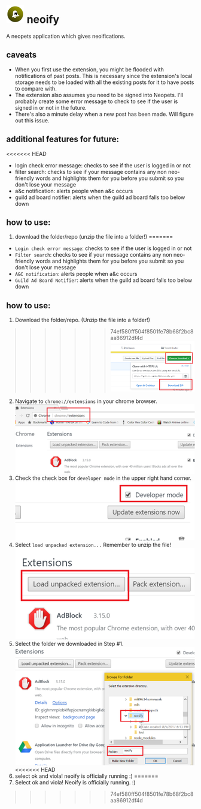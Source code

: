 # ![logo](img/neoify-48.png) neoify 
A neopets application which gives neoifications.

## caveats
* When you first use the extension, you might be flooded with notifications of past posts. This is necessary since the extension's local storage needs to be loaded with all the existing posts for it to have posts to compare with.
* The extension also assumes you need to be signed into Neopets. I'll probably create some error message to check to see if the user is signed in or not in the future. 
* There's also a minute delay when a new post has been made. Will figure out this issue. 

## additional features for future:
<<<<<<< HEAD
* login check error message: checks to see if the user is logged in or not
* filter search: checks to see if your message contains any non neo-friendly words and highlights them for you before you submit so you don't lose your message
* a&c notification: alerts people when a&c occurs
* guild ad board notifier: alerts when the guild ad board falls too below down 


## how to use:
1. download the folder/repo (unzip the file into a folder!)
=======
* ```Login check error message```: checks to see if the user is logged in or not
* ```Filter search```: checks to see if your message contains any non neo-friendly words and highlights them for you before you submit so you don't lose your message
* ```A&C notification```: alerts people when a&c occurs
* ```Guild Ad Board Notifier```: alerts when the guild ad board falls too below down 


## how to use:
1. Download the folder/repo. (Unzip the file into a folder!)
>>>>>>> 74ef580ff504f8501fe78b68f2bc8aa86912df4d
![alt tag](img/screenshots/step_1.png)
2. Navigate to ```chrome://extensions``` in your chrome browser.
![alt tag](img/screenshots/step_2.png)
3. Check the check box for ```developer mode``` in the upper right hand corner.
![alt tag](img/screenshots/step_3.png)
4. Select ```load unpacked extension...``` Remember to unzip the file!
![alt tag](img/screenshots/step_4.png)
5. Select the folder we downloaded in Step #1.
![alt tag](img/screenshots/step_5.png)
<<<<<<< HEAD
6. select ok and viola! neoify is officially running :)
=======
6. Select ok and viola! Neoify is officially running. :)
>>>>>>> 74ef580ff504f8501fe78b68f2bc8aa86912df4d
